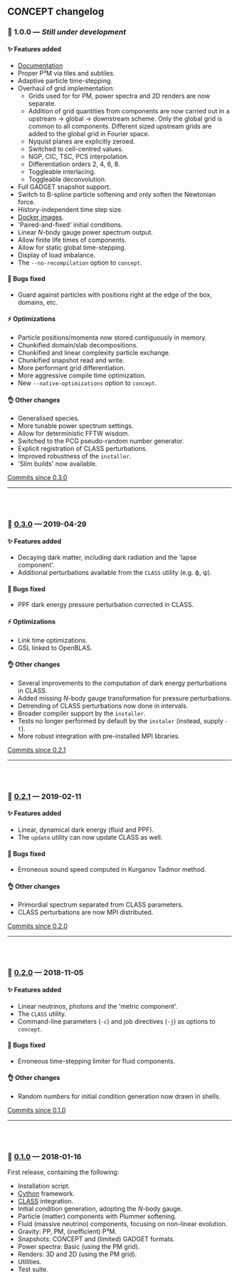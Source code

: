 ## CO*N*CEPT changelog



### 🚀 1.0.0 — *Still under development*

#### ✨ Features added
- [Documentation](https://jmd-dk.github.io/concept/)
- Proper P³M via tiles and subtiles.
- Adaptive particle time-stepping.
- Overhaul of grid implementation:
  - Grids used for for PM, power spectra and 2D renders are now separate.
  - Addition of grid quantities from components are now carried out in a
    upstream → global → downstream scheme. Only the global grid is common
    to all components. Different sized upstream grids are added to the
    global grid in Fourier space.
  - Nyquist planes are explicitly zeroed.
  - Switched to cell-centred values.
  - NGP, CIC, TSC, PCS interpolation.
  - Differentiation orders 2, 4, 6, 8.
  - Toggleable interlacing.
  - Toggleable deconvolution.
- Full GADGET snapshot support.
- Switch to B-spline particle softening and only soften the Newtonian force.
- History-independent time step size.
- [Docker images](https://hub.docker.com/r/jmddk/concept/).
- 'Paired-and-fixed' initial conditions.
- Linear *N*-body gauge power spectrum output.
- Allow finite life times of components.
- Allow for static global time-stepping.
- Display of load imbalance.
- The `--no-recompilation` option to `concept`.

#### 🐛 Bugs fixed
- Guard against particles with positions right at the edge of the box,
  domains, etc.

#### ⚡ Optimizations
- Particle positions/momenta now stored contiguously in memory.
- Chunkified domain/slab decompositions.
- Chunkified and linear complexity particle exchange.
- Chunkified snapshot read and write.
- More performant grid differentiation.
- More aggressive compile time optimization.
- New `--native-optimizations` option to `concept`.

#### 👌 Other changes
- Generalised species.
- More tunable power spectrum settings.
- Allow for deterministic FFTW wisdom.
- Switched to the PCG pseudo-random number generator.
- Explicit registration of CLASS perturbations.
- Improved robustness of the `installer`.
- 'Slim builds' now available.

[Commits since 0.3.0](https://github.com/jmd-dk/concept/compare/v0.3.0...master)

---
<br/><br/>



### 🚀 [0.3.0](https://github.com/jmd-dk/concept/releases/tag/v0.3.0) — 2019-04-29

#### ✨ Features added
- Decaying dark matter, including dark radiation and the 'lapse component'.
- Additional perturbations available from the `CLASS` utility (e.g. ϕ, ψ).

#### 🐛 Bugs fixed
- PPF dark energy pressure perturbation corrected in CLASS.

#### ⚡ Optimizations
- Link time optimizations.
- GSL linked to OpenBLAS.

#### 👌 Other changes
- Several improvements to the computation of
  dark energy perturbations in CLASS.
- Added missing *N*-body gauge transformation for pressure perturbations.
- Detrending of CLASS perturbations now done in intervals.
- Broader compiler support by the `installer`.
- Tests no longer performed by default by the `instaler`
  (instead, supply `-t`).
- More robust integration with pre-installed MPI libraries.

[Commits since 0.2.1](https://github.com/jmd-dk/concept/compare/v0.2.1...v0.3.0)

---
<br/><br/>



### 🚀 [0.2.1](https://github.com/jmd-dk/concept/releases/tag/v0.2.1) — 2019-02-11

#### ✨ Features added
- Linear, dynamical dark energy (fluid and PPF).
- The `update` utility can now update CLASS as well.

#### 🐛 Bugs fixed
- Erroneous sound speed computed in Kurganov Tadmor method.

#### 👌 Other changes
- Primordial spectrum separated from CLASS parameters.
- CLASS perturbations are now MPI distributed.

[Commits since 0.2.0](https://github.com/jmd-dk/concept/compare/v0.2.0...v0.2.1)

---
<br/><br/>



### 🚀 [0.2.0](https://github.com/jmd-dk/concept/releases/tag/v0.2.0) — 2018-11-05

#### ✨ Features added
- Linear neutrinos, photons and the 'metric component'.
- The `CLASS` utility.
- Command-line parameters (`-c`) and job directives (`-j`)
  as options to `concept`.

#### 🐛 Bugs fixed
- Erroneous time-stepping limiter for fluid components.

#### 👌 Other changes
- Random numbers for initial condition generation now drawn in shells.

[Commits since 0.1.0](https://github.com/jmd-dk/concept/compare/v0.1.0...v0.2.0)

---
<br/><br/>



### 🚀 [0.1.0](https://github.com/jmd-dk/concept/releases/tag/v0.1.0) — 2018-01-16

First release, containing the following:
- Installation script.
- [Cython](https://cython.org/) framework.
- [CLASS](http://class-code.net/) integration.
- Initial condition generation, adopting the *N*-body gauge.
- Particle (matter) components with Plummer softening.
- Fluid (massive neutrino) components, focusing on non-linear evolution.
- Gravity: PP, PM, (inefficient) P³M.
- Snapshots: CO*N*CEPT and (limited) GADGET formats.
- Power spectra: Basic (using the PM grid).
- Renders: 3D and 2D (using the PM grid).
- Utilities.
- Test suite.

